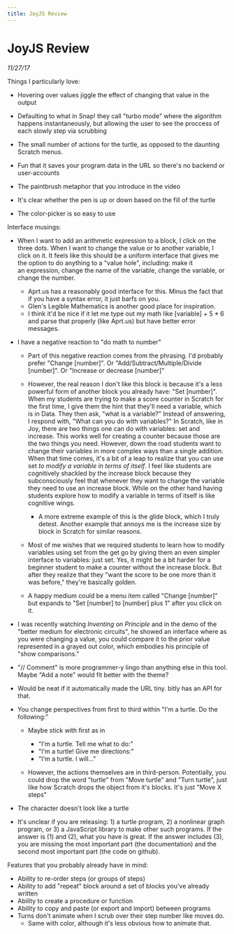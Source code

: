 ```yaml
---
title: JoyJS Review
---
```


# JoyJS Review

*11/27/17*

Things I particularly love:

- Hovering over values jiggle the effect of changing that value in the output
- Defaulting to what in Snap! they call "turbo mode" where the algorithm happens instantaneously, but allowing the user to see the proccess of each slowly step via scrubbing
- The small number of actions for the turtle, as opposed to the daunting Scratch menus.
- Fun that it saves your program data in the URL so there's no backend or user-accounts
- The paintbrush metaphor that you introduce in the video
- It's clear whether the pen is up or down based on the fill of the turtle  

- The color-picker is so easy to use

Interface musings:

- When I want to add an arithmetic expression to a block, I click on the three dots. When I want to change the value or to another variable, I click on it. It feels like this should be a uniform interface that gives me the option to do anything to a "value hole", including: make it an expression, change the name of the variable, change the variable, or change the number. 
    - Aprt.us has a reasonably good interface for this. Minus the fact that if you have a syntax error, it just barfs on you.
    - Glen's Legible Mathematics is another good place for inspiration.
    - I think it'd be nice if it let me type out my math like [variable] + 5 * 6 and parse that properly (like Aprt.us) but have better error messages.

- I have a negative reaction to "do math to number" 
    - Part of this negative reaction comes from the phrasing. I'd probably prefer "Change [number]". Or "Add/Subtract/Multiple/Divide [number]". Or "Increase or decrease [number]"
    - However, the real reason I don't like this block is because it's a less powerful form of another block you already have: "Set [number]". When my students are trying to make a score counter in Scratch for the first time, I give them the hint that they'll need a variable, which is in Data. They then ask, "what is a variable?" Instead of answering, I respond with, "What can you do with variables?" In Scratch, like in Joy, there are two things one can do with variables: set and increase. This works well for creating a counter because those are the two things you need. However, down the road students want to change their variables in more complex ways than a single addition. When that time comes, it's a bit of a leap to realize that you can use set _to modify a variable in terms of itself_. I feel like students are cognitively shackled by the increase block because they subconsciously feel that whenever they want to change the variable they need to use an increase block. While on the other hand having students explore how to modify a variable in terms of itself is like cognitive wings.
        - A more extreme example of this is the glide block, which I truly detest. Another example that annoys me is the increase size by block in Scratch for similar reasons.

    - Most of me wishes that we required students to learn how to modify variables using set from the get go by giving them an even simpler interface to variables: just set. Yes, it might be a bit harder for a beginner student to make a counter without the increase block. But after they realize that they "want the score to be one more than it was before," they're basically golden. 
    - A happy medium could be a menu item called "Change [number]" but expands to "Set [number] to [number] plus 1" after you click on it.  

- I was recently watching _Inventing on Principle_ and in the demo of the "better medium for electronic circuits", he showed an interface where as you were changing a value, you could compare it to the prior value represented in a grayed out color, which embodies his principle of "show comparisons."
- "// Comment" is more programmer-y lingo than anything else in this tool. Maybe "Add a note" would fit better with the theme?
- Would be neat if it automatically made the URL tiny. bitly has an API for that.
- You change perspectives from first to third within "I'm a turtle. Do the following:" 
    - Maybe stick with first as in 
        - "I'm a turtle. Tell me what to do:"
        - "I'm a turtle! Give me directions:"
        - "I'm a turtle. I will..." 

    - However, the actions themselves are in third-person. Potentially, you could drop the word "turtle" from "Move turtle" and "Turn turtle", just like how Scratch drops the object from it's blocks. It's just "Move X steps"

- The character doesn't look like a turtle
- It's unclear if you are releasing: 1) a turtle program, 2) a nonlinear graph program, or 3) a JavaScript library to make other such programs. If the answer is (1) and (2), what you have is great. If the answer includes (3), you are missing the most important part (the documentation) and the second most important part (the code on github).

Features that you probably already have in mind:

- Ability to re-order steps (or groups of steps)
- Ability to add "repeat" block around a set of blocks you've already written
- Ability to create a procedure or function
- Ability to copy and paste (or export and import) between programs
- Turns don't animate when I scrub over their step number like moves do. 
    - Same with color, although it's less obvious how to animate that.


<script>

(function(i,s,o,g,r,a,m){i['GoogleAnalyticsObject']=r;i[r]=i[r]||function(){
(i[r].q=i[r].q||[]).push(arguments)},i[r].l=1*new Date();a=s.createElement(o),
m=s.getElementsByTagName(o)[0];a.async=1;a.src=g;m.parentNode.insertBefore(a,m)
})(window,document,'script','https://www.google-analytics.com/analytics.js','ga');

ga('create', 'UA-103157758-1', 'auto');
ga('send', 'pageview');

</script>
<script repoPath="stevekrouse/futureofcoding.org" type="text/javascript" src="/unbreakable-links/index.js"></script>